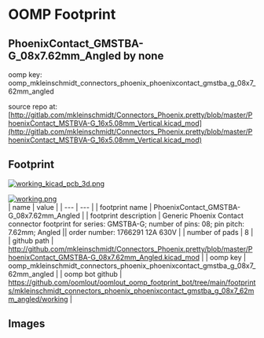 # OOMP Footprint  
## PhoenixContact_GMSTBA-G_08x7.62mm_Angled  by none  
  
oomp key: oomp_mkleinschmidt_connectors_phoenix_phoenixcontact_gmstba_g_08x7_62mm_angled  
  
source repo at: [http://gitlab.com/mkleinschmidt/Connectors_Phoenix.pretty/blob/master/PhoenixContact_MSTBVA-G_16x5.08mm_Vertical.kicad_mod](http://gitlab.com/mkleinschmidt/Connectors_Phoenix.pretty/blob/master/PhoenixContact_MSTBVA-G_16x5.08mm_Vertical.kicad_mod)  
## Footprint  
  
[![working_kicad_pcb_3d.png](working_kicad_pcb_3d_600.png)](working_kicad_pcb_3d.png)  
  
[![working.png](working_600.png)](working.png)  
| name | value | 
| --- | --- | 
| footprint name | PhoenixContact_GMSTBA-G_08x7.62mm_Angled | 
| footprint description | Generic Phoenix Contact connector footprint for series: GMSTBA-G; number of pins: 08; pin pitch: 7.62mm; Angled || order number: 1766291 12A 630V | 
| number of pads | 8 | 
| github path | http://github.com/mkleinschmidt/Connectors_Phoenix.pretty/blob/master/PhoenixContact_GMSTBA-G_08x7.62mm_Angled.kicad_mod | 
| oomp key | oomp_mkleinschmidt_connectors_phoenix_phoenixcontact_gmstba_g_08x7_62mm_angled | 
| oomp bot github | https://github.com/oomlout/oomlout_oomp_footprint_bot/tree/main/footprints/mkleinschmidt_connectors_phoenix_phoenixcontact_gmstba_g_08x7_62mm_angled/working | 
## Images  
